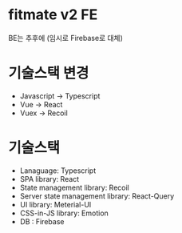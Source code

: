 # fitmate v2 FE
BE는 추후에 (임시로 Firebase로 대체)

# 기술스택 변경
* Javascript -> Typescript
* Vue -> React
* Vuex -> Recoil

# 기술스택
* Lanaguage: Typescript
* SPA library: React
* State management library: Recoil
* Server state management library: React-Query
* UI library: Meterial-UI
* CSS-in-JS library: Emotion
* DB : Firebase

